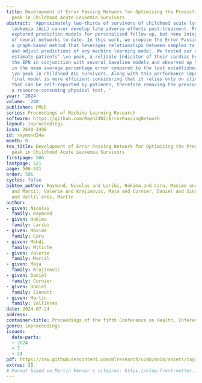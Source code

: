 ```yaml
---
title: Development of Error Passing Network for Optimizing the Prediction of VO$_2$
  peak in Childhood Acute Leukemia Survivors
abstract: 'Approximately two-thirds of survivors of childhood acute lymphoblastic
  leukemia (ALL) cancer develop late adverse effects post-treatment. Prior studies
  explored prediction models for personalized follow-up, but none integrated the usage
  of neural networks to date. In this work, we propose the Error Passing Network (EPN),
  a graph-based method that leverages relationships between samples to propagate residuals
  and adjust predictions of any machine learning model. We tested our approach to
  estimate patients’ \vo peak, a reliable indicator of their cardiac health. We used
  the EPN in conjunction with several baseline models and observed up to 12.16% improvement
  in the mean average percentage error compared to the last established equation predicting
  \vo peak in childhood ALL survivors. Along with this performance improvement, our
  final model is more efficient considering that it relies only on clinical variables
  that can be self-reported by patients, therefore removing the previous need of executing
  a resource-consuming physical test. '
year: '2024'
volume: '248'
publisher: PMLR
series: Proceedings of Machine Learning Research
software: https://github.com/Rayn2402/ErrorPassingNetwork
layout: inproceedings
issn: 2640-3498
id: raymond24a
month: 0
tex_title: Development of Error Passing Network for Optimizing the Prediction of VO$_2$
  peak in Childhood Acute Leukemia Survivors
firstpage: 506
lastpage: 521
page: 506-521
order: 506
cycles: false
bibtex_author: Raymond, Nicolas and Laribi, Hakima and Caru, Maxime and Mitiche, Mehdi
  and Marcil, Valerie and Krajinovic, Maja and Curnier, Daniel and Sinnett, Daniel
  and Valli\`eres, Martin
author:
- given: Nicolas
  family: Raymond
- given: Hakima
  family: Laribi
- given: Maxime
  family: Caru
- given: Mehdi
  family: Mitiche
- given: Valerie
  family: Marcil
- given: Maja
  family: Krajinovic
- given: Daniel
  family: Curnier
- given: Daniel
  family: Sinnett
- given: Martin
  family: Vallières
date: 2024-07-24
address:
container-title: Proceedings of the fifth Conference on Health, Inference, and Learning
genre: inproceedings
issued:
  date-parts:
  - 2024
  - 7
  - 24
pdf: https://raw.githubusercontent.com/mlresearch/v248/main/assets/raymond24a/raymond24a.pdf
extras: []
# Format based on Martin Fenner's citeproc: https://blog.front-matter.io/posts/citeproc-yaml-for-bibliographies/
---
```

